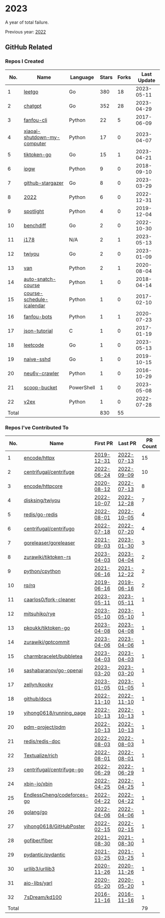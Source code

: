# 2023

A year of total failure.

Previous year: [2022](https://github.com/j178/2022)

## GitHub Related

### Repos I Created

<!-- BEGIN:created_repos -->
| No.   | Name                                                                               | Language   | Stars | Forks | Last Update |
|-------|------------------------------------------------------------------------------------|------------|-------|-------|-------------|
| 1     | [leetgo](https://github.com/j178/leetgo)                                           | Go         | 380   | 18    | 2023-05-11  |
| 2     | [chatgpt](https://github.com/j178/chatgpt)                                         | Go         | 352   | 28    | 2023-04-29  |
| 3     | [fanfou-cli](https://github.com/j178/fanfou-cli)                                   | Python     | 22    | 5     | 2017-06-09  |
| 4     | [xiaoai-shutdown-my-computer](https://github.com/j178/xiaoai-shutdown-my-computer) | Python     | 17    | 0     | 2023-04-07  |
| 5     | [tiktoken-go](https://github.com/j178/tiktoken-go)                                 | Go         | 15    | 1     | 2023-04-21  |
| 6     | [ipgw](https://github.com/j178/ipgw)                                               | Python     | 9     | 0     | 2018-09-10  |
| 7     | [github-stargazer](https://github.com/j178/github-stargazer)                       | Go         | 8     | 0     | 2023-03-29  |
| 8     | [2022](https://github.com/j178/2022)                                               | Python     | 6     | 0     | 2022-12-31  |
| 9     | [spotlight](https://github.com/j178/spotlight)                                     | Python     | 4     | 0     | 2019-12-04  |
| 10    | [benchdiff](https://github.com/j178/benchdiff)                                     | Go         | 2     | 0     | 2022-10-30  |
| 11    | [j178](https://github.com/j178/j178)                                               | N/A        | 2     | 1     | 2023-05-13  |
| 12    | [twiyou](https://github.com/j178/twiyou)                                           | Go         | 2     | 0     | 2023-01-09  |
| 13    | [van](https://github.com/j178/van)                                                 | Python     | 2     | 1     | 2020-08-04  |
| 14    | [auto-snatch-course](https://github.com/j178/auto-snatch-course)                   | Python     | 1     | 0     | 2018-04-14  |
| 15    | [course-schedule-icalendar](https://github.com/j178/course-schedule-icalendar)     | Python     | 1     | 0     | 2017-02-10  |
| 16    | [fanfou-bots](https://github.com/j178/fanfou-bots)                                 | Python     | 1     | 1     | 2020-07-23  |
| 17    | [json-tutorial](https://github.com/j178/json-tutorial)                             | C          | 1     | 0     | 2017-01-19  |
| 18    | [leetcode](https://github.com/j178/leetcode)                                       | Go         | 1     | 0     | 2023-05-13  |
| 19    | [naive-sshd](https://github.com/j178/naive-sshd)                                   | Go         | 1     | 0     | 2019-10-15  |
| 20    | [neu6v-crawler](https://github.com/j178/neu6v-crawler)                             | Python     | 1     | 0     | 2016-10-29  |
| 21    | [scoop-bucket](https://github.com/j178/scoop-bucket)                               | PowerShell | 1     | 0     | 2023-05-08  |
| 22    | [v2ex](https://github.com/j178/v2ex)                                               | Python     | 1     | 0     | 2022-07-28  |
| Total |                                                                                    |            | 830   | 55    |             |
<!-- END:created_repos -->

### Repos I've Contributed To

<!-- BEGIN:contributed -->
| No.   | Name                                                                        | First PR                                                           | Last PR                                                            | PR Count |
|-------|-----------------------------------------------------------------------------|--------------------------------------------------------------------|--------------------------------------------------------------------|----------|
| 1     | [encode/httpx](https://github.com/encode/httpx)                             | [2019-12-31](https://github.com/encode/httpx/pull/704)             | [2022-07-13](https://github.com/encode/httpx/pull/2302)            | 15       |
| 2     | [centrifugal/centrifuge](https://github.com/centrifugal/centrifuge)         | [2022-06-24](https://github.com/centrifugal/centrifuge/pull/230)   | [2022-09-09](https://github.com/centrifugal/centrifuge/pull/252)   | 10       |
| 3     | [encode/httpcore](https://github.com/encode/httpcore)                       | [2020-08-12](https://github.com/encode/httpcore/pull/154)          | [2022-07-13](https://github.com/encode/httpcore/pull/565)          | 8        |
| 4     | [disksing/twiyou](https://github.com/disksing/twiyou)                       | [2022-10-07](https://github.com/disksing/twiyou/pull/1)            | [2022-12-28](https://github.com/disksing/twiyou/pull/10)           | 7        |
| 5     | [redis/go-redis](https://github.com/redis/go-redis)                         | [2022-08-01](https://github.com/redis/go-redis/pull/2174)          | [2022-10-05](https://github.com/redis/go-redis/pull/2231)          | 4        |
| 6     | [centrifugal/centrifugo](https://github.com/centrifugal/centrifugo)         | [2022-07-18](https://github.com/centrifugal/centrifugo/pull/525)   | [2022-07-20](https://github.com/centrifugal/centrifugo/pull/528)   | 4        |
| 7     | [goreleaser/goreleaser](https://github.com/goreleaser/goreleaser)           | [2021-09-03](https://github.com/goreleaser/goreleaser/pull/2455)   | [2023-01-30](https://github.com/goreleaser/goreleaser/pull/3730)   | 3        |
| 8     | [zurawiki/tiktoken-rs](https://github.com/zurawiki/tiktoken-rs)             | [2023-04-03](https://github.com/zurawiki/tiktoken-rs/pull/14)      | [2023-04-04](https://github.com/zurawiki/tiktoken-rs/pull/15)      | 2        |
| 9     | [python/cpython](https://github.com/python/cpython)                         | [2021-06-16](https://github.com/python/cpython/pull/26754)         | [2021-12-22](https://github.com/python/cpython/pull/30227)         | 2        |
| 10    | [rq/rq](https://github.com/rq/rq)                                           | [2019-06-16](https://github.com/rq/rq/pull/1108)                   | [2019-06-16](https://github.com/rq/rq/pull/1109)                   | 2        |
| 11    | [caarlos0/fork-cleaner](https://github.com/caarlos0/fork-cleaner)           | [2023-05-11](https://github.com/caarlos0/fork-cleaner/pull/142)    | [2023-05-11](https://github.com/caarlos0/fork-cleaner/pull/142)    | 1        |
| 12    | [mitsuhiko/rye](https://github.com/mitsuhiko/rye)                           | [2023-05-10](https://github.com/mitsuhiko/rye/pull/127)            | [2023-05-10](https://github.com/mitsuhiko/rye/pull/127)            | 1        |
| 13    | [pkoukk/tiktoken-go](https://github.com/pkoukk/tiktoken-go)                 | [2023-04-08](https://github.com/pkoukk/tiktoken-go/pull/5)         | [2023-04-08](https://github.com/pkoukk/tiktoken-go/pull/5)         | 1        |
| 14    | [zurawiki/gptcommit](https://github.com/zurawiki/gptcommit)                 | [2023-04-06](https://github.com/zurawiki/gptcommit/pull/139)       | [2023-04-06](https://github.com/zurawiki/gptcommit/pull/139)       | 1        |
| 15    | [charmbracelet/bubbletea](https://github.com/charmbracelet/bubbletea)       | [2023-04-03](https://github.com/charmbracelet/bubbletea/pull/709)  | [2023-04-03](https://github.com/charmbracelet/bubbletea/pull/709)  | 1        |
| 16    | [sashabaranov/go-openai](https://github.com/sashabaranov/go-openai)         | [2023-03-20](https://github.com/sashabaranov/go-openai/pull/180)   | [2023-03-20](https://github.com/sashabaranov/go-openai/pull/180)   | 1        |
| 17    | [zellyn/kooky](https://github.com/zellyn/kooky)                             | [2023-01-05](https://github.com/zellyn/kooky/pull/56)              | [2023-01-05](https://github.com/zellyn/kooky/pull/56)              | 1        |
| 18    | [github/docs](https://github.com/github/docs)                               | [2022-11-10](https://github.com/github/docs/pull/21929)            | [2022-11-10](https://github.com/github/docs/pull/21929)            | 1        |
| 19    | [yihong0618/running_page](https://github.com/yihong0618/running_page)       | [2022-10-13](https://github.com/yihong0618/running_page/pull/319)  | [2022-10-13](https://github.com/yihong0618/running_page/pull/319)  | 1        |
| 20    | [pdm-project/pdm](https://github.com/pdm-project/pdm)                       | [2022-10-13](https://github.com/pdm-project/pdm/pull/1434)         | [2022-10-13](https://github.com/pdm-project/pdm/pull/1434)         | 1        |
| 21    | [redis/redis-doc](https://github.com/redis/redis-doc)                       | [2022-08-03](https://github.com/redis/redis-doc/pull/2064)         | [2022-08-03](https://github.com/redis/redis-doc/pull/2064)         | 1        |
| 22    | [Textualize/rich](https://github.com/Textualize/rich)                       | [2022-08-01](https://github.com/Textualize/rich/pull/2437)         | [2022-08-01](https://github.com/Textualize/rich/pull/2437)         | 1        |
| 23    | [centrifugal/centrifuge-go](https://github.com/centrifugal/centrifuge-go)   | [2022-06-29](https://github.com/centrifugal/centrifuge-go/pull/64) | [2022-06-29](https://github.com/centrifugal/centrifuge-go/pull/64) | 1        |
| 24    | [xbin-io/xbin](https://github.com/xbin-io/xbin)                             | [2022-04-25](https://github.com/xbin-io/xbin/pull/2)               | [2022-04-25](https://github.com/xbin-io/xbin/pull/2)               | 1        |
| 25    | [EndlessCheng/codeforces-go](https://github.com/EndlessCheng/codeforces-go) | [2022-04-22](https://github.com/EndlessCheng/codeforces-go/pull/3) | [2022-04-22](https://github.com/EndlessCheng/codeforces-go/pull/3) | 1        |
| 26    | [golang/go](https://github.com/golang/go)                                   | [2022-04-06](https://github.com/golang/go/pull/52194)              | [2022-04-06](https://github.com/golang/go/pull/52194)              | 1        |
| 27    | [yihong0618/GitHubPoster](https://github.com/yihong0618/GitHubPoster)       | [2022-02-15](https://github.com/yihong0618/GitHubPoster/pull/56)   | [2022-02-15](https://github.com/yihong0618/GitHubPoster/pull/56)   | 1        |
| 28    | [gofiber/fiber](https://github.com/gofiber/fiber)                           | [2021-08-30](https://github.com/gofiber/fiber/pull/1510)           | [2021-08-30](https://github.com/gofiber/fiber/pull/1510)           | 1        |
| 29    | [pydantic/pydantic](https://github.com/pydantic/pydantic)                   | [2021-03-25](https://github.com/pydantic/pydantic/pull/2577)       | [2021-03-25](https://github.com/pydantic/pydantic/pull/2577)       | 1        |
| 30    | [urllib3/urllib3](https://github.com/urllib3/urllib3)                       | [2020-11-26](https://github.com/urllib3/urllib3/pull/2095)         | [2020-11-26](https://github.com/urllib3/urllib3/pull/2095)         | 1        |
| 31    | [aio-libs/yarl](https://github.com/aio-libs/yarl)                           | [2020-05-20](https://github.com/aio-libs/yarl/pull/452)            | [2020-05-20](https://github.com/aio-libs/yarl/pull/452)            | 1        |
| 32    | [7sDream/kd100](https://github.com/7sDream/kd100)                           | [2016-11-16](https://github.com/7sDream/kd100/pull/1)              | [2016-11-16](https://github.com/7sDream/kd100/pull/1)              | 1        |
| Total |                                                                             |                                                                    |                                                                    | 79       |
<!-- END:contributed -->
